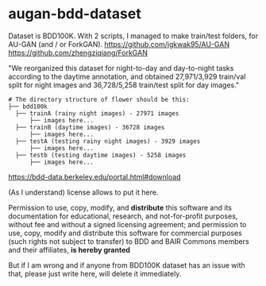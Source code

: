# augan-bdd-dataset

Dataset is BDD100K.
With 2 scripts, I managed to make train/test folders, for AU-GAN (and / or ForkGAN).
https://github.com/jgkwak95/AU-GAN
https://github.com/zhengziqiang/ForkGAN

"We reorganized this dataset for night-to-day and day-to-night tasks according to the daytime annotation, and obtained 27,971/3,929 train/val split for night images and 36,728/5,258 train/test split for day images."

```
# The directory structure of flower should be this:
├── bdd100k
  ├── trainA (rainy night images) - 27971 images
      ├── images here...
  ├── trainB (daytime images) - 36728 images
      ├── images here...
  ├── testA (testing rainy night images) - 3929 images
      ├── images here...
  ├── testb (testing daytime images) - 5258 images
      ├── images here...
```

https://bdd-data.berkeley.edu/portal.html#download

(As I understand) license allows to put it here.

Permission to use, copy, modify, and **distribute** this software and its documentation for educational, research, and not-for-profit purposes, without fee and without a signed licensing agreement; and permission to use, copy, modify and distribute this software for commercial purposes (such rights not subject to transfer) to BDD and BAIR Commons members and their affiliates, **is hereby granted**

But if I am wrong and if anyone from BDD100K dataset has an issue with that, please just write here, will delete it immediately.
